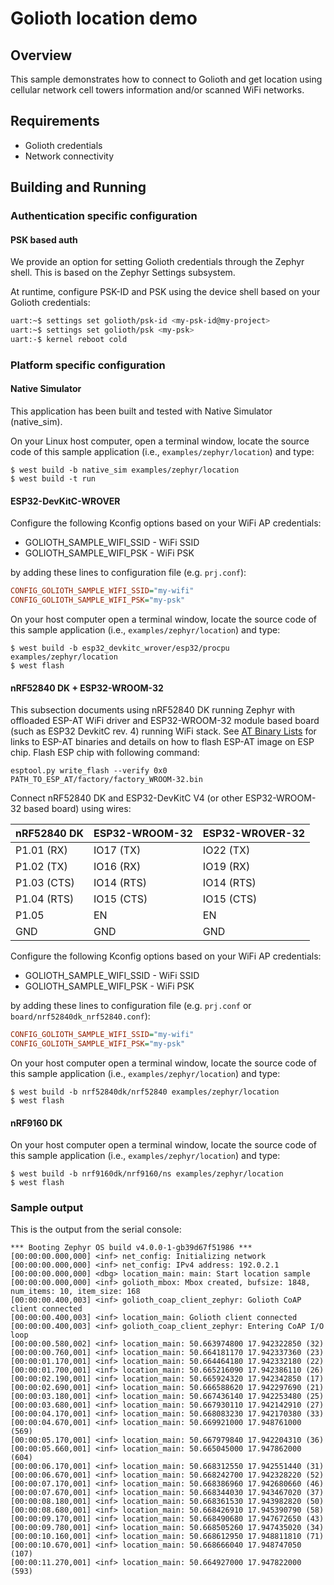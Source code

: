 # Golioth location demo

## Overview

This sample demonstrates how to connect to Golioth and get location
using cellular network cell towers information and/or scanned WiFi
networks.

## Requirements

* Golioth credentials
* Network connectivity

## Building and Running

### Authentication specific configuration

#### PSK based auth

We provide an option for setting Golioth credentials through the Zephyr
shell. This is based on the Zephyr Settings subsystem.

At runtime, configure PSK-ID and PSK using the device shell based on your
Golioth credentials:

```sh
uart:~$ settings set golioth/psk-id <my-psk-id@my-project>
uart:~$ settings set golioth/psk <my-psk>
uart:-$ kernel reboot cold
```

### Platform specific configuration

#### Native Simulator

This application has been built and tested with Native Simulator
(native_sim).

On your Linux host computer, open a terminal window, locate the source
code of this sample application (i.e., `examples/zephyr/location`)
and type:

```console
$ west build -b native_sim examples/zephyr/location
$ west build -t run
```

#### ESP32-DevKitC-WROVER

Configure the following Kconfig options based on your WiFi AP
credentials:

- GOLIOTH_SAMPLE_WIFI_SSID  - WiFi SSID
- GOLIOTH_SAMPLE_WIFI_PSK   - WiFi PSK

by adding these lines to configuration file (e.g. `prj.conf`):

```cfg
CONFIG_GOLIOTH_SAMPLE_WIFI_SSID="my-wifi"
CONFIG_GOLIOTH_SAMPLE_WIFI_PSK="my-psk"
```

On your host computer open a terminal window, locate the source code of
this sample application (i.e., `examples/zephyr/location`) and type:

```console
$ west build -b esp32_devkitc_wrover/esp32/procpu examples/zephyr/location
$ west flash
```

#### nRF52840 DK + ESP32-WROOM-32

This subsection documents using nRF52840 DK running Zephyr with
offloaded ESP-AT WiFi driver and ESP32-WROOM-32 module based board (such
as ESP32 DevkitC rev. 4) running WiFi stack. See [AT Binary
Lists](https://docs.espressif.com/projects/esp-at/en/latest/AT_Binary_Lists/index.html)
for links to ESP-AT binaries and details on how to flash ESP-AT image on
ESP chip. Flash ESP chip with following command:

```console
esptool.py write_flash --verify 0x0 PATH_TO_ESP_AT/factory/factory_WROOM-32.bin
```

Connect nRF52840 DK and ESP32-DevKitC V4 (or other ESP32-WROOM-32 based
board) using wires:

| nRF52840 DK | ESP32-WROOM-32  | ESP32-WROVER-32 |
| ----------- | --------------- | ----------------|
| P1.01 (RX)  | IO17 (TX)       | IO22 (TX)       |
| P1.02 (TX)  | IO16 (RX)       | IO19 (RX)       |
| P1.03 (CTS) | IO14 (RTS)      | IO14 (RTS)      |
| P1.04 (RTS) | IO15 (CTS)      | IO15 (CTS)      |
| P1.05       | EN              | EN              |
| GND         | GND             | GND             |

Configure the following Kconfig options based on your WiFi AP
credentials:

* GOLIOTH_SAMPLE_WIFI_SSID - WiFi SSID
* GOLIOTH_SAMPLE_WIFI_PSK - WiFi PSK

by adding these lines to configuration file (e.g. `prj.conf` or
`board/nrf52840dk_nrf52840.conf`):

```cfg
CONFIG_GOLIOTH_SAMPLE_WIFI_SSID="my-wifi"
CONFIG_GOLIOTH_SAMPLE_WIFI_PSK="my-psk"
```

On your host computer open a terminal window, locate the source code of
this sample application (i.e., `examples/zephyr/location`) and type:

```console
$ west build -b nrf52840dk/nrf52840 examples/zephyr/location
$ west flash
```

#### nRF9160 DK

On your host computer open a terminal window, locate the source code of
this sample application (i.e., `examples/zephyr/location`) and type:

```console
$ west build -b nrf9160dk/nrf9160/ns examples/zephyr/location
$ west flash
```

### Sample output

This is the output from the serial console:

```console
*** Booting Zephyr OS build v4.0.0-1-gb39d67f51986 ***
[00:00:00.000,000] <inf> net_config: Initializing network
[00:00:00.000,000] <inf> net_config: IPv4 address: 192.0.2.1
[00:00:00.000,000] <dbg> location_main: main: Start location sample
[00:00:00.000,000] <inf> golioth_mbox: Mbox created, bufsize: 1848, num_items: 10, item_size: 168
[00:00:00.400,003] <inf> golioth_coap_client_zephyr: Golioth CoAP client connected
[00:00:00.400,003] <inf> location_main: Golioth client connected
[00:00:00.400,003] <inf> golioth_coap_client_zephyr: Entering CoAP I/O loop
[00:00:00.580,002] <inf> location_main: 50.663974800 17.942322850 (32)
[00:00:00.760,001] <inf> location_main: 50.664181170 17.942337360 (23)
[00:00:01.170,001] <inf> location_main: 50.664464180 17.942332180 (22)
[00:00:01.700,001] <inf> location_main: 50.665216090 17.942386110 (26)
[00:00:02.190,001] <inf> location_main: 50.665924320 17.942342850 (17)
[00:00:02.690,001] <inf> location_main: 50.666588620 17.942297690 (21)
[00:00:03.180,001] <inf> location_main: 50.667436140 17.942253480 (25)
[00:00:03.680,001] <inf> location_main: 50.667930110 17.942142910 (27)
[00:00:04.170,001] <inf> location_main: 50.668083230 17.942170380 (33)
[00:00:04.670,001] <inf> location_main: 50.669921000 17.948761000 (569)
[00:00:05.170,001] <inf> location_main: 50.667979840 17.942204310 (36)
[00:00:05.660,001] <inf> location_main: 50.665045000 17.947862000 (604)
[00:00:06.170,001] <inf> location_main: 50.668312550 17.942551440 (31)
[00:00:06.670,001] <inf> location_main: 50.668242700 17.942328220 (52)
[00:00:07.170,001] <inf> location_main: 50.668386960 17.942680660 (46)
[00:00:07.670,001] <inf> location_main: 50.668344030 17.943467020 (37)
[00:00:08.180,001] <inf> location_main: 50.668361530 17.943982820 (50)
[00:00:08.680,001] <inf> location_main: 50.668426910 17.945390790 (58)
[00:00:09.170,001] <inf> location_main: 50.668490680 17.947672650 (43)
[00:00:09.780,001] <inf> location_main: 50.668505260 17.947435020 (34)
[00:00:10.160,001] <inf> location_main: 50.668612950 17.948811810 (71)
[00:00:10.670,001] <inf> location_main: 50.668666040 17.948747050 (107)
[00:00:11.270,001] <inf> location_main: 50.664927000 17.947822000 (593)
```
